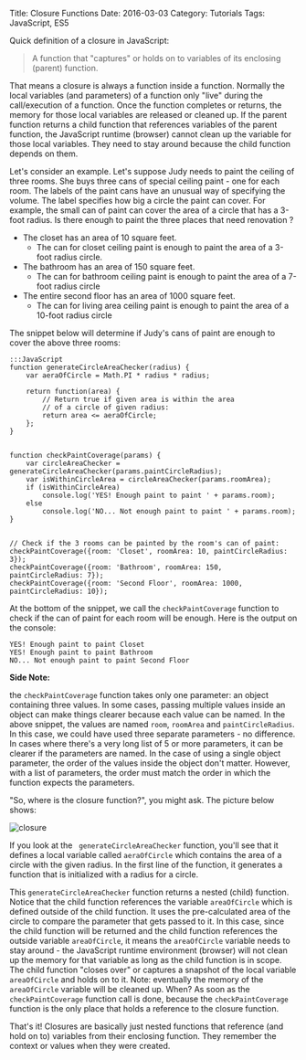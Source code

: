 Title: Closure Functions
Date: 2016-03-03
Category: Tutorials
Tags: JavaScript, ES5

Quick definition of a closure in JavaScript:

> A function that "captures" or holds on to variables of its enclosing (parent) function.

That means a closure is always a function inside a function. Normally the local variables (and parameters) of a function only "live" during the call/execution of a function. Once the function completes or returns, the memory for those local variables are released or cleaned up. If the parent function returns a child function that references variables of the parent function, the JavaScript runtime (browser) cannot clean up the variable for those local variables. They need to stay around because the child function depends on them.

Let's consider an example. Let's suppose Judy needs to paint the ceiling of three rooms. She buys three cans of special ceiling paint - one for each room. The labels of the paint cans have an unusual way of specifying the volume. The label specifies how big a circle the paint can cover. For example, the small can of paint can cover the area of a circle that has a 3-foot radius. Is there enough to paint the three places that need renovation ?  

* The closet has an area of 10 square feet.
    * The can for closet ceiling paint is enough to paint the area of a 3-foot radius circle.
* The bathroom has an area of 150 square feet.
    * The can for bathroom ceiling paint is enough to paint the area of a 7-foot radius circle
* The entire second floor has an area of 1000 square feet.
    * The can for living area ceiling paint is enough to paint the area of a 10-foot radius circle

The snippet below will determine if Judy's cans of paint are enough to cover the above three rooms:

    :::JavaScript
    function generateCircleAreaChecker(radius) {
        var aeraOfCircle = Math.PI * radius * radius;

        return function(area) {
            // Return true if given area is within the area
            // of a circle of given radius:
            return area <= aeraOfCircle;
        };
    }


    function checkPaintCoverage(params) {
        var circleAreaChecker = generateCircleAreaChecker(params.paintCircleRadius);
        var isWithinCircleArea = circleAreaChecker(params.roomArea);
        if (isWithinCircleArea)
            console.log('YES! Enough paint to paint ' + params.room);
        else    
            console.log('NO... Not enough paint to paint ' + params.room);
    }


    // Check if the 3 rooms can be painted by the room's can of paint:
    checkPaintCoverage({room: 'Closet', roomArea: 10, paintCircleRadius: 3});
    checkPaintCoverage({room: 'Bathroom', roomArea: 150, paintCircleRadius: 7});
    checkPaintCoverage({room: 'Second Floor', roomArea: 1000, paintCircleRadius: 10});

At the bottom of the snippet, we call the `checkPaintCoverage` function to check if the can of paint for each room will be enough. Here is the output on the console:

    YES! Enough paint to paint Closet
    YES! Enough paint to paint Bathroom
    NO... Not enough paint to paint Second Floor

**Side Note:**

the `checkPaintCoverage` function takes only one parameter: an object containing three values. In some cases, passing multiple values inside an object can make things clearer because each value can be named. In the above snippet, the values are named `room`, `roomArea` and `paintCircleRadius`. In this case, we could have used three separate parameters - no difference. In cases where there's a very long list of 5 or more parameters, it can be clearer if the parameters are named. In the case of using a single object parameter, the order of the values inside the object don't matter. However, with a list of parameters, the order must match the order in which the function expects the parameters.

"So, where is the closure function?", you might ask. The picture below shows:

![closure](https://innernet.io/media/closure.png)

If you look at the ` generateCircleAreaChecker` function, you'll see that it defines a local variable called `aeraOfCircle` which contains the area of a circle with the given radius. 
In the first line of the function, it generates a function that is initialized with a radius for a circle.

This `generateCircleAreaChecker` function returns a nested (child) function. Notice that the child function references the variable `areaOfCircle` which is defined outside of the child function. It uses the pre-calculated area of the circle to compare the parameter that gets passed to it. In this case, since the child function will be returned and the child function references the outside variable `areaOfCircle`, it means the `areaOfCircle` variable needs to stay around - the JavaScript runtime environment (browser) will not clean up the memory for that variable as long as the child function is in scope. The child function "closes over" or captures a snapshot of the local variable `areaOfCircle` and holds on to it. Note: eventually the memory of the `areaOfCircle` variable will be cleaned up. When? As soon as the `checkPaintCoverage` function call is done, because the `checkPaintCoverage` function is the only place that holds a reference to the closure function.

That's it! Closures are basically just nested functions that reference (and hold on to) variables from their enclosing function. They remember the context or values when they were created.
